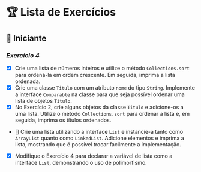 # 🏆 Lista de Exercícios

## 🔰 Iniciante

### *Exercício 4*

* [x] Crie uma lista de números inteiros e utilize o método `Collections.sort` para ordená-la em ordem crescente. Em seguida, imprima a lista ordenada.
* [x] Crie uma classe `Titulo` com um atributo `nome` do tipo `String`. Implemente a interface `Comparable` na classe para que seja possível ordenar uma lista de objetos `Titulo`.
* [x] No Exercício 2, crie alguns objetos da classe `Titulo` e adicione-os a uma lista. Utilize o método `Collections.sort` para ordenar a lista e, em seguida, imprima os títulos ordenados.
* [] Crie uma lista utilizando a interface `List` e instancie-a tanto como `ArrayList` quanto como `LinkedList`. Adicione elementos e imprima a lista, mostrando que é possível trocar facilmente a implementação.
* [x] Modifique o Exercício 4 para declarar a variável de lista como a interface `List`, demonstrando o uso de polimorfismo.
